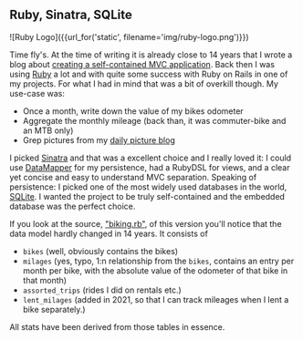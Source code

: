 
## Ruby, Sinatra, SQLite

![Ruby Logo]({{url_for('static', filename='img/ruby-logo.png')}})

Time fly's.
At the time of writing it is already close to 14 years that I wrote a blog about [creating a self-contained MVC application](https://info.michael-simons.eu/2009/07/29/creating-a-self-containing-mvc-application-with-sinatra/).
Back then I was using [Ruby](https://www.ruby-lang.org) a lot and with quite some success with Ruby on Rails in one of my projects.
For what I had in mind that was a bit of overkill though. My use-case was:

- Once a month, write down the value of my bikes odometer
- Aggregate the monthly mileage (back than, it was commuter-bike and an MTB only)
- Grep pictures from my [daily picture blog](https://dailyfratze.de/michael/)

I picked [Sinatra](https://sinatrarb.com) and that was a excellent choice and I really loved it: I could use [DataMapper](https://rom-rb.org) for my persistence, had a RubyDSL for views, and a clear yet concise and easy to understand MVC separation.
Speaking of persistence: I picked one of the most widely used databases in the world, [SQLite](http://www.sqlite.org).
I wanted the project to be truly self-contained and the embedded database was the perfect choice.

If you look at the source, ["biking.rb"](https://github.com/michael-simons/biking2/blob/a10fe3f254db361b85ac6c8fb70f9101dd29fd46/src/main/webapp/public/misc/biking.rb), of this version you'll notice that the data model hardly changed in 14 years. It consists of

- `bikes` (well, obviously contains the bikes)
- `milages` (yes, typo, 1:n relationship from the `bikes`, contains an entry per month per bike, with the absolute value of the odometer of that bike in that month)
- `assorted_trips` (rides I did on rentals etc.)
- `lent_milages` (added in 2021, so that I can track mileages when I lent a bike separately.)

All stats have been derived from those tables in essence.

